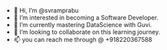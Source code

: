 - 👋 Hi, I’m @svramprabu
- 👀 I’m interested in becoming a Software Developer.
- 🌱 I’m currently mastering DataScience with Guvi.
- 💞️ I’m looking to collaborate on this learning journey.
- 📫 you can reach me through @ +918220367588 

<!---
svramprabu/svramprabu is a ✨ special ✨ repository because its `README.md` (this file) appears on your GitHub profile.
You can click the Preview link to take a look at your changes.
--->

